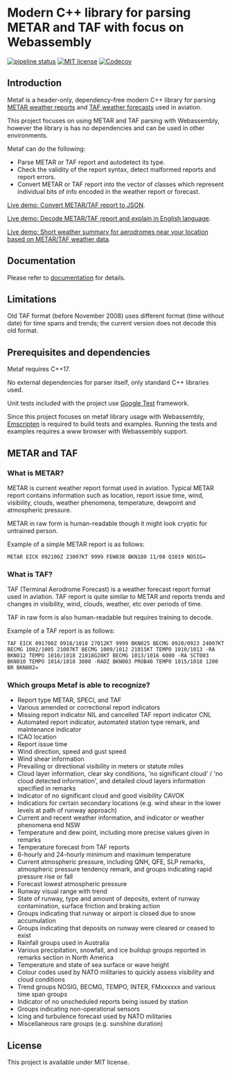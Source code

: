 # Modern C++ library for parsing METAR and TAF with focus on Webassembly

[![pipeline status](https://gitlab.com/nnaumenko/metaf/badges/master/pipeline.svg)](https://gitlab.com/nnaumenko/metaf/commits/master)
[![MIT license](https://img.shields.io/badge/License-MIT-blue.svg)](LICENSE.md)
[![Codecov](https://codecov.io/gl/nnaumenko/metaf/branch/master/graph/badge.svg)](https://codecov.io/gl/nnaumenko/metaf)

## Introduction

Metaf is a header-only, dependency-free modern C++ library for parsing [METAR weather reports](https://en.wikipedia.org/wiki/METAR) and [TAF weather forecasts](https://en.wikipedia.org/wiki/Terminal_aerodrome_forecast) used in aviation.

This project focuses on using METAR and TAF parsing with Webassembly, however the library is has no dependencies and can be used in other environments.

Metaf can do the following:

 * Parse METAR or TAF report and autodetect its type.
 * Check the validity of the report syntax, detect malformed reports and report errors.
 * Convert METAR or TAF report into the vector of classes which represent individual bits of info encoded in the weather report or forecast.

[Live demo: Convert METAR/TAF report to JSON](https://nnaumenko.gitlab.io/metaf/examples/to_json.html).

[Live demo: Decode METAR/TAF report and explain in English language](https://nnaumenko.gitlab.io/metaf/examples/explain.html).

[Live demo: Short weather summary for aerodromes near your location based on METAR/TAF weather data](https://nnaumenko.gitlab.io/metaf/examples/summary.html).


## Documentation

Please refer to [documentation](https://nnaumenko.gitlab.io/metaf/docs/index.html) for details.

## Limitations

Old TAF format (before November 2008) uses different format (time without date) for time spans and trends; the current version does not decode this old format.

## Prerequisites and dependencies

Metaf requires C++17.

No external dependencies for parser itself, only standard C++ libraries used. 

Unit tests included with the project use [Google Test](https://github.com/abseil/googletest) framework.

Since this project focuses on metaf library usage with Webassembly, [Emscripten](emscripten.org) is required to build tests and examples. Running the tests and examples requires a www browser with Webassembly support.

## METAR and TAF

### What is METAR?

METAR is current weather report format used in aviation. Typical METAR report contains information such as location, report issue time, wind, visibility, clouds, weather phenomena, temperature, dewpoint and atmospheric pressure.

METAR in raw form is human-readable though it might look cryptic for untrained person.

Example of a simple METAR report is as follows: 

    METAR EICK 092100Z 23007KT 9999 FEW038 BKN180 11/08 Q1019 NOSIG=

### What is TAF?

TAF (Terminal Aerodrome Forecast) is a weather forecast report format used in aviation. TAF report is quite similar to METAR and reports trends and changes in visibility, wind, clouds, weather, etc over periods of time.

TAF in raw form is also human-readable but requires training to decode.

Example of a TAF report is as follows:

    TAF EICK 091700Z 0918/1018 27012KT 9999 BKN025 BECMG 0920/0923 24007KT BECMG 1002/1005 21007KT BECMG 1009/1012 21015KT TEMPO 1010/1013 -RA BKN012 TEMPO 1010/1018 21018G28KT BECMG 1013/1016 6000 -RA SCT003 BKN010 TEMPO 1014/1018 3000 -RADZ BKN003 PROB40 TEMPO 1015/1018 1200 BR BKN002=

### Which groups Metaf is able to recognize?

* Report type METAR, SPECI, and TAF
* Various amended or correctional report indicators
* Missing report indicator NIL and cancelled TAF report indicator CNL
* Automated report indicator, automated station type remark, and maintenance indicator
* ICAO location
* Report issue time
* Wind direction, speed and gust speed
* Wind shear information
* Prevailing or directional visibility in meters or statute miles
* Cloud layer information, clear sky conditions, 'no significant cloud' / 'no cloud detected information', and detailed cloud layers information specified in remarks
* Indicator of no significant cloud and good visibility CAVOK
* Indicatiors for certain secondary locations (e.g. wind shear in the lower levels at path of runway approach)
* Current and recent weather information, and indicator or weather phenomena end NSW
* Temperature and dew point, including more precise values given in remarks
* Temperature forecast from TAF reports
* 6-hourly and 24-hourly minimum and maximum temperature
* Current atmospheric pressure, including QNH, QFE, SLP remarks, atmospheric pressure tendency remark, and groups indicating rapid pressure rise or fall
* Forecast lowest atmospheric pressure
* Runway visual range with trend
* State of runway, type and amount of deposits, extent of runway contamination, surface friction and braking action
* Groups indicating that runway or airport is closed due to snow accumulation
* Groups indicating that deposits on runway were cleared or ceased to exist
* Rainfall groups used in Australia
* Various precipitation, snowfall, and ice buildup groups reported in remarks section in North America
* Temperature and state of sea surface or wave height
* Colour codes used by NATO militaries to quickly assess visibility and cloud conditions
* Trend groups NOSIG, BECMG, TEMPO, INTER, FMxxxxxx and various time span groups
* Indicator of no unscheduled reports being issued by station
* Groups indicating non-operational sensors
* Icing and turbulence forecast used by NATO militaries
* Miscellaneous rare groups (e.g. sunshine duration)

## License

This project is available under MIT license.
